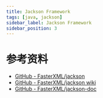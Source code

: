 ```yaml
---
title: Jackson Framework
tags: [java, jackson]
sidebar_label: Jackson Framework
sidebar_position: 3
---
```


#

# 参考资料

* [GitHub - FasterXML/jackson](https://github.com/FasterXML/jackson)
* [GitHub - FasterXML/jackson wiki](https://github.com/FasterXML/jackson/wiki)
* [GitHub - FasterXML/jackson-doc](https://github.com/FasterXML/jackson-docs)